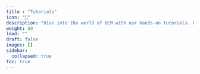 ```yaml
---
title : "Tutorials"
icon: "🚀"
description: "Dive into the world of OCM with our hands-on tutorials. Learn by doing!"
weight: 60
lead: ""
draft: false
images: []
sidebar:
  collapsed: true
toc: true
---
```

